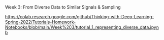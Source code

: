 Week 3: From Diverse Data to Similar Signals & Sampling

https://colab.research.google.com/github/Thinking-with-Deep-Learning-Spring-2022/Tutorials-Homework-Notebooks/blob/main/Week%203/tutorial_1_representing_diverse_data.ipynb

